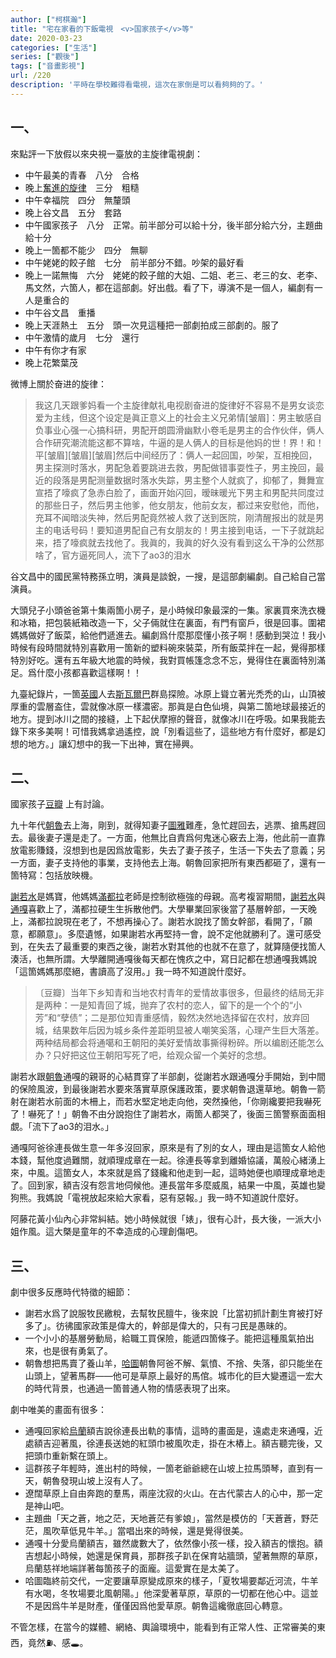 ```yaml
---
author: ["柯棋瀚"]
title: "宅在家看的下飯電視　<v>国家孩子</v>等"
date: 2020-03-23
categories: ["生活"]
series: ["觀後"]
tags: ["音畫影視"]
url: /220
description: '平時在學校難得看電視，這次在家倒是可以看夠夠的了。'
---
```


## 一、

來點評一下放假以來央視一臺放的主旋律電視劇：

- 中午<v>最美的青春</v>　八分　合格
- 晚上<v>[奮進的旋律](https://www.douban.com/link2/?url=https%3A%2F%2Fmovie.douban.com%2Fsubject%2F34800612%2F&query=%E5%A5%AE%E9%80%B2%E7%9A%84%E6%97%8B%E5%BE%8B&cat_id=1002&type=search&pos=0)</v>　三分　粗糙
- 中午<v>幸福院</v>　四分　無釐頭
- 晚上<v>谷文昌</v>　五分　套路
- 中午<v>國家孩子</v>　八分　正常。前半部分可以給十分，後半部分給六分，主題曲給十分
- 晚上<v>一箇都不能少</v>　四分　無聊
- 中午<v>姥姥的餃子館</v>　七分　前半部分不錯。吵架的最好看
- 晚上<v>一諾無悔</v>　六分　<v>姥姥的餃子館</v>的大姐、二姐、老三、老三的女、老李、馬文然，六箇人，都在這部劇。好出戲。看了下，導演不是一個人，編劇有一人是重合的
- 中午<v>谷文昌</v>　重播
- 晚上<v>天涯熱土</v>　五分　頭一次見這種把一部劇拍成三部劇的。服了
- 中午<v>激情的歲月</v>　七分　還行
- 中午<v>有你才有家</v>
- 晚上<v>花繁葉茂</v>

微博上關於<v>奋进的旋律</v>：

> 我这几天跟爹妈看一个主旋律献礼电视剧<v>奋进的旋律</v>好不容易不是男女谈恋爱为主线，但这个设定是眞正意义上的社会主义兄弟情[皱眉]：男主敏感自负事业心强一心搞科研，男配开朗圆滑幽默小卷毛是男主的合作伙伴，俩人合作研究潮流能这都不算啥，牛逼的是人俩人的目标是他妈的世！界！和！平[皱眉][皱眉][皱眉]然后中间经历了：俩人一起回国，吵架，互相挽回，男主探测时落水，男配急着要跳进去救，男配做错事耍性子，男主挽回，最近的段落是男配测量数据时落水失踪，男主整个人就疯了，抑郁了，舞舞宣宣捂了嚎疯了急赤白脸了，画面开始闪回，暧昧暖光下男主和男配共同度过的那些日子，然后男主他爹，他女朋友，他前女友，都过来安慰他，而他，充耳不闻暗淡失神，然后男配竟然被人救了送到医院，刚清醒报出的就是男主的电话号码！<n>要知道男配自己有女朋友的！</n>男主接到电话，一下子就跳起来，捂了嚎疯就去找他了。我眞的，我眞的好久没有看到这么干净的公然那啥了，官方逼死同人，流下了ao3的泪水

<v>谷文昌</v>中的國民黨特務孫立明，演員是談銳，一搜，是這部劇編劇。自己給自己當演員。

<v>大頭兒子小頭爸爸</v>第十集<v>兩箇小房子</v>，是小時候印象最深的一集。家裏買來洗衣機和冰箱，把包裝紙箱改造一下，父子倆就住在裏面，有門有窗戶，很是回事。圍裙媽媽做好了飯菜，給他們遞進去。編劇爲什麼那麼懂小孩子啊！感動到哭泣！我小時候有段時間就特別喜歡用一箇新的塑料碗來裝菜，所有飯菜拌在一起，覺得那樣特別好吃。還有五年級大地震的時候，我對買帳篷念念不忘，覺得住在裏面特別滿足。爲什麼小孩都喜歡這樣啊！！

九臺紀錄片，一箇<u>英國</u>人去<u>斯瓦爾巴</u>群島探險。冰原上聳立著光禿禿的山，山頂被厚重的雲層盇住，雲就像冰原一樣濃密。那眞是白色仙境，與第二箇地球最接近的地方。提到冰川之間的接縫，上下起伏摩擦的聲音，就像冰川在呼吸。如果我能去錄下來多美啊！可惜我媽拿過遙控，說「別看這些了，這些地方有什麼好，都是幻想的地方。」讓幻想中的我一下出神，實在掃興。

## 二、

<v>國家孩子</v>[豆瓣](https://movie.douban.com/subject/34800621/) 上有討論。

九十年代<u>朝魯</u>去上海，剛到，就得知妻子<u>圖雅</u>難產，急忙趕回去，逃票、搶馬趕回去。最後妻子還是走了。一方面，他無比自責爲何鬼迷心竅去上海，他此前一直靠放電影賺錢，沒想到也是因爲放電影，失去了妻子孩子，生活一下失去了意義；另一方面，妻子支持他的事業，支持他去上海。朝魯回家把所有東西都砸了，還有一箇特寫：包括放映機。

<u>謝若水</u>是媽寶，他媽媽<u>滿都拉</u>老師是控制欲極強的母親。高考複習期間，<u>謝若水</u>與<u>通嘎</u>喜歡上了，滿都拉硬生生拆散他們。大學畢業回家後當了基層幹部，一天晚上，滿都拉說現在老了，不想再操心了。謝若水說找了箇女幹部，看開了，「願意，都願意」。多麼遺憾，如果謝若水再堅持一會，說不定他就勝利了。還可感受到，在失去了最重要的東西之後，謝若水對其他的也就不在意了，就算隨便找箇人湊活，也無所謂。<n>大學離開通嘎後每天都在愧疚之中，寫日記都在想通嘎</n>我媽說「這箇媽媽那麼絕，書讀高了沒用。」我一時不知道說什麼好。

> 〔豆瓣〕当年下乡知青和当地农村青年的爱情故事很多，但最终的结局无非是两种：一是知青回了城，抛弃了农村的恋人，留下的是一个个的“小芳”和“孽债”；二是那位知青重感情，毅然决然地选择留在农村，放弃回城，结果数年后因为城乡条件差距明显被人嘲笑奚落，心理产生巨大落差。两种结局都会将通噶和王朝阳的美好爱情故事撕得粉碎。所以编剧还能怎么办？只好把这位王朝阳写死了吧，给观众留一个美好的念想。

謝若水跟<u>朝魯</u><n>通嘎的親哥</n>的心結貫穿了半部劇，從謝若水跟通嘎分手開始，到中間的保險風波，到最後謝若水要來落實草原保護政策，要求朝魯退還草地。朝魯一箭射在謝若水前面的木柵上，而若水堅定地走向他，突然搡他，「你剛纔要把我嚇死了！嚇死了！」朝魯不由分說抱住了謝若水，兩箇人都哭了，後面三箇警察面面相覷。「流下了ao3的泪水。」

通嘎阿爸徐連長做生意一年多沒回家，原來是有了別的女人，理由是這箇女人給他本錢，幫他度過難關，就順理成章在一起。徐連長等拿到離婚協議，萬般心緒湧上來，中風。這箇女人，本來就是爲了錢纔和他走到一起，這時她便也順理成章地走了。回到家，額吉沒有怨言地伺候他。連長當年多麼威風，結果一中風，英雄也變狗熊。我媽說「電視放起來給大家看，惡有惡報。」我一時不知道說什麼好。

阿藤花<n>黃小仙</n>內心非常糾結。她小時候就很「婊」，很有心計，長大後，一派大小姐作風。這大槩是童年的不幸造成的心理創傷吧。

## 三、

劇中很多反應時代特徵的細節：

- 謝若水爲了說服牧民繳稅，去幫牧民膻牛，後來說「比當初抓計劃生育被打好多了」。彷彿國家政策是偉大的，幹部是偉大的，只有刁民是愚昧的。
- 一个小小的基層勞動局，給職工買保險，能遞四箇條子。能把這種風氣拍出來，也是很有勇氣了。
- 朝魯想把馬賣了養山羊，<u>哈圖</u><n>朝魯阿爸</n>不解、氣憤、不捨、失落，卻只能坐在山頭上，望著馬群——他可是草原上最好的馬倌。城市化的巨大變遷這一宏大的時代背景，也通過一箇普通人物的情感表現了出來。

劇中唯美的畫面有很多：

- 通嘎回家給<u>烏蘭</u>額吉說徐連長出軌的事情，這時的畫面是，遠處走來通嘎，近處額吉迎著風，徐連長送她的紅頭巾被風吹走，掛在木樁上。額吉聽完後，又把頭巾重新繫在頭上。
- 這群孩子年輕時，進出村的時候，一箇老爺爺總在山坡上拉馬頭琴，直到有一天，朝魯發現山坡上沒有人了。
- 遼闊草原上自由奔跑的羣馬，兩座沈寂的火山。在古代蒙古人的心中，那一定是神山吧。
- 主題曲「天之蒼，地之茫，天地蒼茫有爹娘」，當然是模仿的「天蒼蒼，野茫茫，風吹草低見牛羊。」當唱出來的時候，還是覺得很美。
- 通嘎十分愛烏蘭額吉，雖然歲數大了，依然像小孩一樣，投入額吉的懷抱。額吉想起小時候，她還是保育員，那群孩子趴在保育站牆頭，望著無際的草原，烏蘭慈祥地端詳著每箇孩子的面龐。這愛實在是太美了。
- 哈圖臨終前交代，一定要讓草原變成原來的樣子，「夏牧場要鄰近河流，牛羊有水喝，冬牧場要北風朝陽。」他深愛著草原，草原的一切都在他心中。這並不是因爲牛羊是財產，僅僅因爲他愛草原。朝魯這纔徹底回心轉意。

不管怎樣，在當今的媒體、網絡、輿論環境中，能看到有正常人性、正常審美的東西，竟然⛽️、感🕳️。
